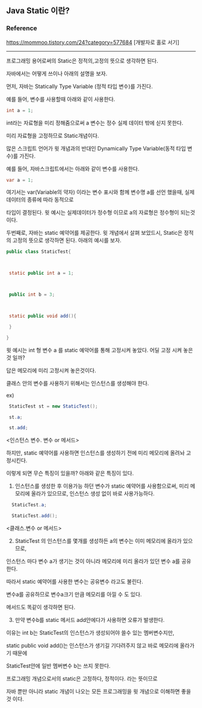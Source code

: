 ## Java Static 이란?

### Reference
https://mommoo.tistory.com/24?category=577684 [개발자로 홀로 서기]

---


프로그래밍 용어로써의 Static은 정적의,고정의 뜻으로 생각하면 된다.



자바에서는 어떻게 쓰이나 아래의 설명을 보자.



먼저, 자바는 Statically Type Variable (정적 타입 변수)를 가진다.



예를 들어, 변수를 사용할때 아래와 같이 사용한다.


```java
int a = 1;
```


int라는 자료형을 미리 정해줌으로써 a 변수는 정수 실제 데이터 밖에 싣지 못한다.



미리 자료형을 고정하므로 Static개념이다.



많은 스크립트 언어가 윗 개념과의 반대인 Dynamically Type Variable(동적 타입 변수)를 가진다.



예를 들어, 자바스크립트에서는 아래와 같이 변수를 사용한다.


```java
var a = 1;
```


여기서는 var(Variable의 약자) 이라는 변수 표시와 함께 변수명 a를 선언 했을때, 실제데이터의 종류에 따라 동적으로



타입이 결정된다. 윗 예시는 실제데이터가 정수형 이므로 a의 자료형은 정수형이 되는것이다. 





두번째로, 자바는 static 예약어를 제공한다. 윗 개념에서 살펴 보았드시, Static은 정적의 고정의 뜻으로 생각하면 된다. 아래의 예시를 보자.


```java
public class StaticTest{



 static public int a = 1;



 public int b = 3;



 static public void add(){

 }

}
```


윗 예시는 int 형 변수 a 를 static 예악어를 통해 고정시켜 놓았다. 어딜 고정 시켜 놓은 것 일까?



답은 메모리에 미리 고정시켜 놓은것이다.



클래스 안의 변수를 사용하기 위해서는 인스턴스를 생성해야 한다. 


ex)

```java
 StaticTest st = new StaticTest(); 

 st.a;

 st.add; 
```

<인스턴스 변수. 변수 or 메서드>



하지만, static 예약어를 사용하면 인스턴스를 생성하기 전에 미리 메모리에 올려놔 고정시킨다.



이렇게 되면 무슨 특징이 있을까? 아래와 같은 특징이 있다.







1. 인스턴스를 생성한 후 이용가능 하던 변수가 static 예약어를 사용함으로써, 미리 메모리에 올라가 있으므로, 인스턴스 생성 없이 바로 사용가능하다.


```java
  StaticTest.a; 

  StaticTest.add();  
```

<클래스.변수 or 메서드>



2. StaticTest 의 인스턴스를 몇개를 생성하든 a의 변수는 이미 메모리에 올라가 있으므로,

  

  인스턴스 마다 변수 a가 생기는 것이 아니라 메모리에 미리 올라가 있던 변수 a를 공유한다. 



  따라서 static 예약어를 사용한 변수는 공유변수 라고도 불린다.



  변수a를 공유하므로 변수a크기 만큼 메모리를 아낄 수 도 있다. 



  메서드도 똑같이 생각하면 된다.



3. 만약 변수b를 static 메서드 add안에다가 사용하면 오류가 발생한다. 

  

  이유는 int b는 StaticTest의 인스턴스가 생성되어야 쓸수 있는 멤버변수지만,

  

  static public void add()는 인스턴스가 생기길 기다려주지 않고 바로 메모리에 올라가기 때문에 



  StaticTest안에 일반 멤버변수 b는 쓰지 못한다.




프로그래밍 개념으로서의 static은 고정하다, 정적이다. 라는 뜻이므로



자바 뿐만 아니라 static 개념이 나오는 모든 프로그래밍을 윗 개념으로 이해하면 좋을 것 이다.



